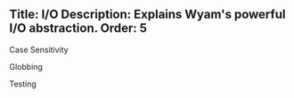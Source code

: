 Title: I/O
Description: Explains Wyam's powerful I/O abstraction.
Order: 5
---

Case Sensitivity

<a name="globbing"></a>Globbing

Testing